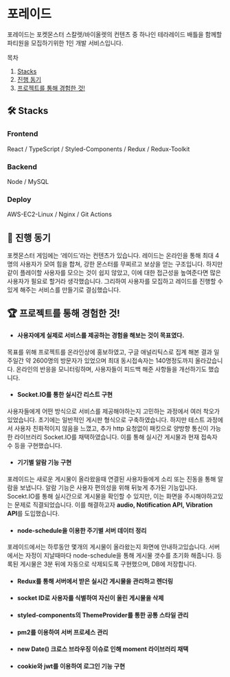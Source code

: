 # 포레이드
포레이드는 포켓몬스터 스칼렛/바이올렛의 컨텐츠 중 하나인 테라레이드 배틀을
함께할 파티원을 모집하기위한 1인 개발 서비스입니다.

목차

1. [Stacks](#-stacks)
2. [진행 동기](#-진행-동기)
3. [프로젝트를 통해 경험한 것!](#-프로젝트를-통해-경험한-것)

## 🛠 Stacks
### Frontend
React / TypeScript / Styled-Components / Redux / Redux-Toolkit
### Backend
Node / MySQL
### Deploy
AWS-EC2-Linux /  Nginx / Git Actions


## 🚗 진행 동기
포켓몬스터 게임에는 ‘레이드’라는 컨텐츠가 있습니다.
레이드는 온라인을 통해 최대 4명의 사용자가 모여 힘을 합쳐, 강한 몬스터를 무찌르고 보상을 얻는
구조입니다. 하지만 같이 플레이할 사용자를 모으는 것이 쉽지 않았고,
이에 대한 접근성을 높여준다면 많은 사용자가 필요로 할거라 생각했습니다.
그리하여 사용자를 모집하고 레이드를 진행할 수 있게 해주는 서비스를 만들기로 결심했습니다.

## 🏆 프로젝트를 통해 경험한 것!
- #### 사용자에게 실제로 서비스를 제공하는 경험을 해보는 것이 목표였다.
목표를 위해 프로젝트를 온라인상에 홍보하였고,
구글 애널리틱스로 집계 해본 결과 일주일간 약 2600명의 방문자가 있었으며 최대 동시접속자는 140명정도까지
올라갔습니다. 온라인의 반응을 모니터링하며, 사용자들이 피드백 해준 사항들을 개선하기도 했습니다.

- #### Socket.IO를 통한 실시간 리스트 구현
사용자들에게 어떤 방식으로 서비스를 제공해야하는지 고민하는 과정에서 여러 착오가 있었습니다.
초기에는 일반적인 게시판 형식으로 구축하였습니다. 하지만 테스트 과정에서 사용자 친화적이지 않음을 느꼈고,
추가 http 요청없이 패킷으로 양방향 통신이 가능한 라이브러리 Socket.IO를 채택하였습니다.
이를 통해 실시간 게시물과 현재 접속자 수 등을 구현했습니다.

- #### 기기별 알람 기능 구현
포레이드는 새로운 게시물이 올라왔을때 연결된 사용자들에게 소리 또는 진동을 통해 알람을 보냅니다.
알람 기능은 사용자 편의성을 위해 뒤늦게 추가된 기능입니다.
Socekt.IO를 통해 실시간으로 게시물을 확인할 수 있지만, 이는 화면을 주시해야하고있는 문제로 직결되었습니다.
이를 해결하고자 **audio, Notification API, Vibration API**를 도입했습니다.

- #### node-schedule을 이용한 주기별 서버 데이터 정리
포레이드에서는 하루동안 몇개의 게시물이 올라왔는지 화면에 안내하고있습니다.
서버에서는 자정이 지날때마다 node-schedule을 통해 게시물 갯수를 초기화 해줍니다.
등록된 게시물은 3분 뒤에 자동으로 삭제되도록 구현했으며, DB에 저장합니다.

- #### Redux를 통해 서버에서 받은 실시간 게시물을 관리하고 렌더링
- #### socket ID로 사용자를 식별하여 자신이 올린 게시물을 삭제
- #### styled-components의 ThemeProvider를 통한 공통 스타일 관리
- #### pm2를 이용하여 서버 프로세스 관리
- #### new Date() 크로스 브라우징 이슈로 인해 moment 라이브러리 채택
- #### cookie와 jwt를 이용하여 로그인 기능 구현



